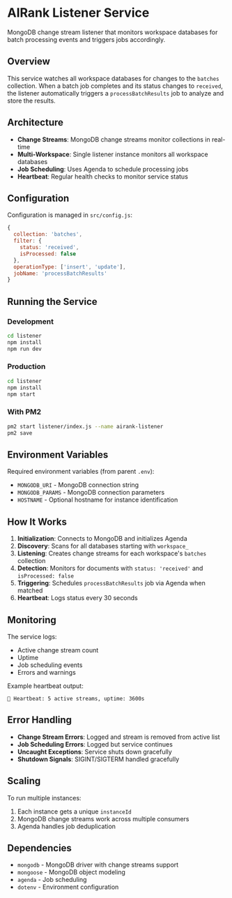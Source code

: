 # AIRank Listener Service

MongoDB change stream listener that monitors workspace databases for batch processing events and triggers jobs accordingly.

## Overview

This service watches all workspace databases for changes to the `batches` collection. When a batch job completes and its status changes to `received`, the listener automatically triggers a `processBatchResults` job to analyze and store the results.

## Architecture

- **Change Streams**: MongoDB change streams monitor collections in real-time
- **Multi-Workspace**: Single listener instance monitors all workspace databases
- **Job Scheduling**: Uses Agenda to schedule processing jobs
- **Heartbeat**: Regular health checks to monitor service status

## Configuration

Configuration is managed in `src/config.js`:

```javascript
{
  collection: 'batches',
  filter: {
    status: 'received',
    isProcessed: false
  },
  operationType: ['insert', 'update'],
  jobName: 'processBatchResults'
}
```

## Running the Service

### Development
```bash
cd listener
npm install
npm run dev
```

### Production
```bash
cd listener
npm install
npm start
```

### With PM2
```bash
pm2 start listener/index.js --name airank-listener
pm2 save
```

## Environment Variables

Required environment variables (from parent `.env`):

- `MONGODB_URI` - MongoDB connection string
- `MONGODB_PARAMS` - MongoDB connection parameters
- `HOSTNAME` - Optional hostname for instance identification

## How It Works

1. **Initialization**: Connects to MongoDB and initializes Agenda
2. **Discovery**: Scans for all databases starting with `workspace_`
3. **Listening**: Creates change streams for each workspace's `batches` collection
4. **Detection**: Monitors for documents with `status: 'received'` and `isProcessed: false`
5. **Triggering**: Schedules `processBatchResults` job via Agenda when matched
6. **Heartbeat**: Logs status every 30 seconds

## Monitoring

The service logs:
- Active change stream count
- Uptime
- Job scheduling events
- Errors and warnings

Example heartbeat output:
```
💓 Heartbeat: 5 active streams, uptime: 3600s
```

## Error Handling

- **Change Stream Errors**: Logged and stream is removed from active list
- **Job Scheduling Errors**: Logged but service continues
- **Uncaught Exceptions**: Service shuts down gracefully
- **Shutdown Signals**: SIGINT/SIGTERM handled gracefully

## Scaling

To run multiple instances:
1. Each instance gets a unique `instanceId`
2. MongoDB change streams work across multiple consumers
3. Agenda handles job deduplication

## Dependencies

- `mongodb` - MongoDB driver with change streams support
- `mongoose` - MongoDB object modeling
- `agenda` - Job scheduling
- `dotenv` - Environment configuration
